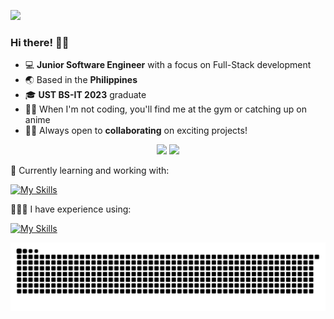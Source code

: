 ![](https://komarev.com/ghpvc/?username=franc1sjacob)
### Hi there! 👋🏻

- 💻 **Junior Software Engineer** with a focus on Full-Stack development
- 🌏 Based in the **Philippines**
- 🎓 **UST BS-IT 2023** graduate
- 💪🏻 When I'm not coding, you'll find me at the gym or catching up on anime
- 🤝🏻 Always open to **collaborating** on exciting projects!

<p align="center">
  <img height=200 src="https://github-readme-stats-jacob.vercel.app/api?username=franc1sjacob&show_icons=true&theme=transparent&count_private=true" />
  <img height=200 src="https://streak-stats.demolab.com?user=franc1sjacob&theme=transparent&exclude_days=Sun%2CSat&card_width=325&hide_current_streak=true" />
</p>

🌱 Currently learning and working with:

[![My Skills](https://skillicons.dev/icons?i=ts,nextjs,nestjs,postgres,graphql)](https://skillicons.dev)

🧑🏻‍💻 I have experience using:

[![My Skills](https://skillicons.dev/icons?i=html,css,js,php,nodejs,express,react,mongodb,mysql,bootstrap,tailwind)](https://skillicons.dev)

![snake gif](https://github.com/franc1sjacob/franc1sjacob/blob/output/github-contribution-grid-snake-dark.svg)




